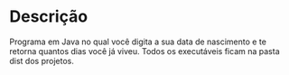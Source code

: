 # Descrição

Programa em Java no qual você digita a sua data de nascimento e te retorna quantos dias você já viveu. Todos os executáveis ficam na pasta dist dos projetos.
